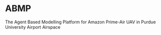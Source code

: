 # ABMP
The Agent Based Modelling Platform for Amazon Prime-Air UAV in Purdue University Airport Airspace
